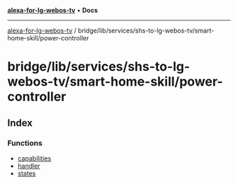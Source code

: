 [**alexa-for-lg-webos-tv**](../../../../../../README.md) • **Docs**

***

[alexa-for-lg-webos-tv](../../../../../../modules.md) / bridge/lib/services/shs-to-lg-webos-tv/smart-home-skill/power-controller

# bridge/lib/services/shs-to-lg-webos-tv/smart-home-skill/power-controller

## Index

### Functions

- [capabilities](functions/capabilities.md)
- [handler](functions/handler.md)
- [states](functions/states.md)
